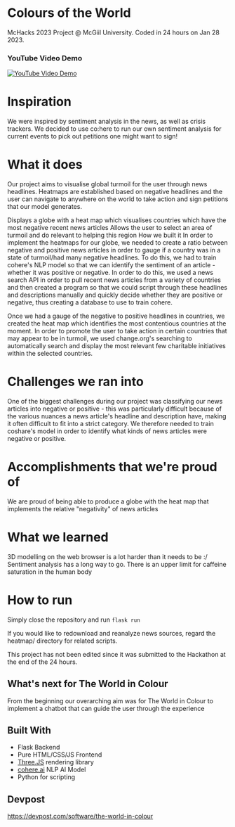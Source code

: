 # Colours of the World
McHacks 2023 Project @ McGiil University. Coded in 24 hours on Jan 28 2023.

### YouTube Video Demo
[![YouTube Video Demo](https://user-images.githubusercontent.com/34616839/216401894-0c680c51-41bb-4b96-ad7e-4ae1c09f387b.png)](https://youtu.be/3khhzTuc1d4)

# Inspiration
We were inspired by sentiment analysis in the news, as well as crisis trackers. We decided to use co:here to run our own sentiment analysis for current events to pick out petitions one might want to sign!

# What it does
Our project aims to visualise global turmoil for the user through news headlines. Heatmaps are established based on negative headlines and the user can navigate to anywhere on the world to take action and sign petitions that our model generates.

Displays a globe with a heat map which visualises countries which have the most negative recent news articles
Allows the user to select an area of turmoil and do relevant to helping this region
How we built it
In order to implement the heatmaps for our globe, we needed to create a ratio between negative and positive news articles in order to gauge if a country was in a state of turmoil/had many negative headlines. To do this, we had to train cohere's NLP model so that we can identify the sentiment of an article - whether it was positive or negative. In order to do this, we used a news search API in order to pull recent news articles from a variety of countries and then created a program so that we could script through these headlines and descriptions manually and quickly decide whether they are positive or negative, thus creating a database to use to train cohere.

Once we had a gauge of the negative to positive headlines in countries, we created the heat map which identifies the most contentious countries at the moment. In order to promote the user to take action in certain countries that may appear to be in turmoil, we used change.org's searching to automatically search and display the most relevant few charitable initiatives within the selected countries.

# Challenges we ran into
One of the biggest challenges during our project was classifying our news articles into negative or positive - this was particularly difficult because of the various nuances a news article's headline and description have, making it often difficult to fit into a strict category. We therefore needed to train coshare's model in order to identify what kinds of news articles were negative or positive.

# Accomplishments that we're proud of
We are proud of being able to produce a globe with the heat map that implements the relative "negativity" of news articles

# What we learned
3D modelling on the web browser is a lot harder than it needs to be :/ Sentiment analysis has a long way to go. There is an upper limit for caffeine saturation in the human body

# How to run
Simply close the repository and run `flask run` 

If you would like to redownload and reanalyze news sources, regard the heatmap/ directory for related scripts.

This project has not been edited since it was submitted to the Hackathon at the end of the 24 hours.

## What's next for The World in Colour
From the beginning our overarching aim was for The World in Colour to implement a chatbot that can guide the user through the experience

## Built With
- Flask Backend
- Pure HTML/CSS/JS Frontend
- [Three.JS](https://threejs.org/) rendering library
- [cohere.ai](https://cohere.ai) NLP AI Model
- Python for scripting 

## Devpost
https://devpost.com/software/the-world-in-colour


